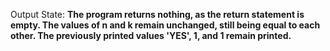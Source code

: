 Output State: **The program returns nothing, as the return statement is empty. The values of n and k remain unchanged, still being equal to each other. The previously printed values 'YES', 1, and 1 remain printed.**
